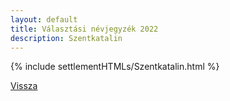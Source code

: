 ```yaml
---
layout: default
title: Választási névjegyzék 2022
description: Szentkatalin
---
```


{% include settlementHTMLs/Szentkatalin.html %}

[Vissza](../)